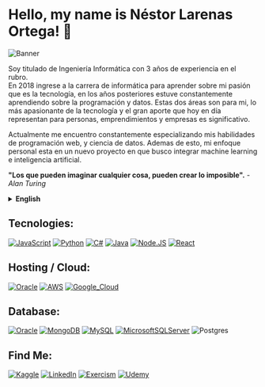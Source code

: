 # Hello, my name is Néstor Larenas Ortega! 👋

![Banner](https://github.com/Nestordeveloper/Nestordeveloper/blob/main/banner-github-nestordeveloper.png)

Soy titulado de Ingeniería Informática con 3 años de experiencia en el rubro.
</br>
En 2018 ingrese a la carrera de informática para aprender sobre mi pasión que es la tecnología, en los años posteriores estuve constantemente aprendiendo sobre la programación y datos. Estas dos áreas son para mi, lo más apasionante de la tecnología y el gran aporte que hoy en día representan para personas, emprendimientos y empresas es significativo.

Actualmente me encuentro constantemente especializando mis habilidades de programación web, y ciencia de datos. Ademas de esto, mi enfoque personal esta en un nuevo proyecto en que busco integrar machine learning e inteligencia artificial.

<strong>"Los que pueden imaginar cualquier cosa, pueden crear lo imposible".</strong> <em> - Alan Turing </em>

<details>
<summary><strong>English</strong></summary>

I hold a degree in Computer Engineering and have 3 years of experience in the field.

In 2018, I started my journey in the field of computer science to pursue my passion for technology. In the subsequent years, I continuously immersed myself in programming and data-related topics. These two areas are the most thrilling aspects of technology for me, given the significant impact they have on individuals, startups, and businesses.

Currently, I am continually enhancing my skills in web development and data science. Moreover, I am focused on a new project where I aim to integrate machine learning and artificial intelligence.

<strong>"Those who can imagine anything, can create the impossible." - Alan Turing</strong>

</details>

## Tecnologies:

[![JavaScript](https://img.shields.io/badge/JavaScript-F7DF1E?style=for-the-badge&logo=javascript&logoColor=white&labelColor=101010)]()
[![Python](https://img.shields.io/badge/Python-yellow?style=for-the-badge&logo=python&logoColor=white&labelColor=101010)]()
[![C#](https://img.shields.io/badge/c%23-%23239120.svg?style=for-the-badge&logo=c-sharp&logoColor=white)]()
[![Java](https://img.shields.io/badge/Java-007396?style=for-the-badge&logo=java&logoColor=white&labelColor=101010)]()
[![Node.JS](https://img.shields.io/badge/Node.JS-339933?style=for-the-badge&logo=node.js&logoColor=white&labelColor=101010)]()
[![React](https://img.shields.io/badge/react-%2320232a.svg?style=for-the-badge&logo=react&logoColor=%2361DAFB)]()

## Hosting / Cloud:

[![Oracle](https://img.shields.io/badge/Oracle-F80000?style=for-the-badge&logo=oracle&logoColor=white)]()
[![AWS](https://img.shields.io/badge/AWS-232F3E?style=for-the-badge&logo=amazon-aws&logoColor=white&labelColor=101010)]()
[![Google_Cloud](https://img.shields.io/badge/Google_Cloud-4285F4?style=for-the-badge&logo=googlecloud&logoColor=white&labelColor=101010)]()

## Database:

[![Oracle](https://img.shields.io/badge/Oracle-F80000?style=for-the-badge&logo=oracle&logoColor=white)]()
[![MongoDB](https://img.shields.io/badge/MongoDB-47A248?style=for-the-badge&logo=mongodb&logoColor=white&labelColor=101010)]()
[![MySQL](https://img.shields.io/badge/MySQL-4479A1?style=for-the-badge&logo=mysql&logoColor=white&labelColor=101010)]()
[![MicrosoftSQLServer](https://img.shields.io/badge/Microsoft%20SQL%20Server-CC2927?style=for-the-badge&logo=microsoft%20sql%20server&logoColor=white)]()
![Postgres](https://img.shields.io/badge/postgres-%23316192.svg?style=for-the-badge&logo=postgresql&logoColor=white)

## Find Me:

[![Kaggle](https://img.shields.io/badge/Kaggle-035a7d?style=for-the-badge&logo=kaggle&logoColor=white)](https://www.kaggle.com/nestorlarenas)
[![LinkedIn](https://img.shields.io/badge/linkedin-%230077B5.svg?style=for-the-badge&logo=linkedin&logoColor=white)](https://www.linkedin.com/in/n%C3%A9stor-ignacio-larenas-ortega-fsdev/)
[![Exercism](https://img.shields.io/badge/Exercism-009CAB?style=for-the-badge&logo=exercism&logoColor=white)]()
[![Udemy](https://img.shields.io/badge/Udemy-A435F0?style=for-the-badge&logo=Udemy&logoColor=white)]()
